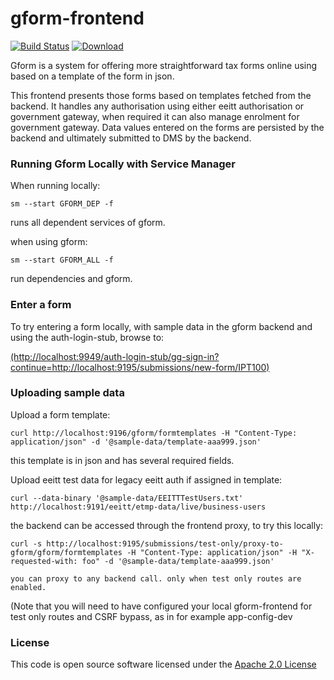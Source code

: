 # gform-frontend

[![Build Status](https://travis-ci.org/hmrc/gform-frontend.svg)](https://travis-ci.org/hmrc/gform-frontend) [ ![Download](https://api.bintray.com/packages/hmrc/releases/gform-frontend/images/download.svg) ](https://bintray.com/hmrc/releases/gform-frontend/_latestVersion)

Gform is a system for offering more straightforward tax forms online using based on a template of the form in json.
 
This frontend presents those forms based on templates fetched from the backend.  It handles any authorisation using 
either eeitt authorisation or government gateway, when required it can also manage enrolment for government gateway.
Data values entered on the forms are persisted by the backend and ultimately submitted to DMS by the backend.

### Running Gform Locally with Service Manager

When running locally: 
 
    sm --start GFORM_DEP -f
    
runs all dependent services of gform. 

when using gform: 
    
    sm --start GFORM_ALL -f
    
run dependencies and gform.

### Enter a form

To try entering a form locally, with sample data in the gform backend and using the auth-login-stub, browse to:

[(http://localhost:9949/auth-login-stub/gg-sign-in?continue=http://localhost:9195/submissions/new-form/IPT100)](http://localhost:9949/auth-login-stub/gg-sign-in?continue=http://localhost:9195/submissions/new-form/IPT100)

### Uploading sample data

Upload a form template:

    curl http://localhost:9196/gform/formtemplates -H "Content-Type: application/json" -d '@sample-data/template-aaa999.json'

this template is in json and has several required fields. 

Upload eeitt test data for legacy eeitt auth if assigned in template: 
    
    curl --data-binary '@sample-data/EEITTTestUsers.txt' http://localhost:9191/eeitt/etmp-data/live/business-users
        
 the backend can be accessed through the frontend proxy, to try this locally:

    curl -s http://localhost:9195/submissions/test-only/proxy-to-gform/gform/formtemplates -H "Content-Type: application/json" -H "X-requested-with: foo" -d '@sample-data/template-aaa999.json'
    
    you can proxy to any backend call. only when test only routes are enabled.
    
(Note that you will need to have configured your local gform-frontend for test only routes and CSRF bypass, as in for example app-config-dev

### License

This code is open source software licensed under the [Apache 2.0 License]("http://www.apache.org/licenses/LICENSE-2.0.html")
